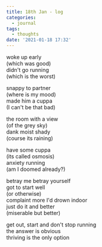 ```yaml
---
title: 18th Jan - log
categories:
  - journal
tags:
  - thoughts
date: '2021-01-18 17:32'
---
```


woke up early  
(which was good)  
didn't go running  
(which is the worst)    

snappy to partner  
(where is my mood)    
made him a cuppa  
(I can't be that bad)    

the room with a view  
(of the grey sky)  
dank moist shady  
(course its raining)

have some cuppa  
(its called osmosis)  
anxiety running  
(am I doomed already?)  

betray me betray yourself  
got to start well  
(or otherwise)  
complaint more I'd drown indoor   
just do it and better  
(miserable but better)  


get out, start and don't stop running  
the answer is obvious  
thriving is the only option  
